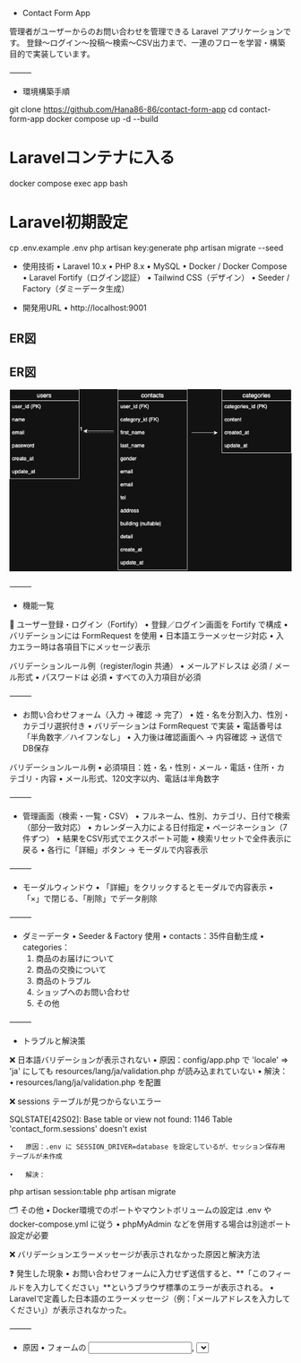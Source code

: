 - Contact Form App

管理者がユーザーからのお問い合わせを管理できる Laravel アプリケーションです。
登録〜ログイン〜投稿〜検索〜CSV出力まで、一連のフローを学習・構築目的で実装しています。

⸻

- 環境構築手順

git clone https://github.com/Hana86-86/contact-form-app
cd contact-form-app
docker compose up -d --build

# Laravelコンテナに入る
docker compose exec app bash

# Laravel初期設定
cp .env.example .env
php artisan key:generate
php artisan migrate --seed

- 使用技術
	•	Laravel 10.x
	•	PHP 8.x
	•	MySQL
	•	Docker / Docker Compose
	•	Laravel Fortify（ログイン認証）
	•	Tailwind CSS（デザイン）
	•	Seeder / Factory（ダミーデータ生成）

- 開発用URL
	•	http://localhost:9001

## ER図

## ER図

![ER図](./er-diagram.png)

⸻

- 機能一覧

🔐 ユーザー登録・ログイン（Fortify）
	•	登録／ログイン画面を Fortify で構成
	•	バリデーションには FormRequest を使用
	•	日本語エラーメッセージ対応
	•	入力エラー時は各項目下にメッセージ表示

バリデーションルール例（register/login 共通）
	•	メールアドレスは 必須 / メール形式
	•	パスワードは 必須
	•	すべての入力項目が必須

⸻

- お問い合わせフォーム（入力 → 確認 → 完了）
	•	姓・名を分割入力、性別・カテゴリ選択付き
	•	バリデーションは FormRequest で実装
	•	電話番号は「半角数字／ハイフンなし」
	•	入力後は確認画面へ → 内容確認 → 送信でDB保存

バリデーションルール例
	•	必須項目：姓・名・性別・メール・電話・住所・カテゴリ・内容
	•	メール形式、120文字以内、電話は半角数字

⸻

- 管理画面（検索・一覧・CSV）
	•	フルネーム、性別、カテゴリ、日付で検索（部分一致対応）
	•	カレンダー入力による日付指定
	•	ページネーション（7件ずつ）
	•	結果をCSV形式でエクスポート可能
	•	検索リセットで全件表示に戻る
	•	各行に「詳細」ボタン → モーダルで内容表示

⸻

- モーダルウィンドウ
	•	「詳細」をクリックするとモーダルで内容表示
	•	「×」で閉じる、「削除」でデータ削除

⸻

- ダミーデータ
	•	Seeder & Factory 使用
	•	contacts：35件自動生成
	•	categories：
	1.	商品のお届けについて
	2.	商品の交換について
	3.	商品のトラブル
	4.	ショップへのお問い合わせ
	5.	その他

⸻

- トラブルと解決策

❌ 日本語バリデーションが表示されない
	•	原因：config/app.php で 'locale' => 'ja' にしても resources/lang/ja/validation.php が読み込まれていない
	•	解決：
	•	resources/lang/ja/validation.php を配置

❌ sessions テーブルが見つからないエラー

SQLSTATE[42S02]: Base table or view not found: 1146 Table 'contact_form.sessions' doesn't exist

	•	原因：.env に SESSION_DRIVER=database を設定しているが、セッション保存用テーブルが未作成

	•	解決：

php artisan session:table
php artisan migrate

🗂 その他
	•	Docker環境でのポートやマウントボリュームの設定は .env や docker-compose.yml に従う
	•	phpMyAdmin などを併用する場合は別途ポート設定が必要

❌ バリデーションエラーメッセージが表示されなかった原因と解決方法

❓ 発生した現象
	•	お問い合わせフォームに入力せず送信すると、**「このフィールドを入力してください」**というブラウザ標準のエラーが表示される。
	•	Laravelで定義した日本語のエラーメッセージ（例：「メールアドレスを入力してください」）が表示されなかった。

⸻

- 原因
	•	フォームの <input>, <select>, <textarea> に required 属性がついていた。
	•	required 属性があると、Laravelにリクエストが送られる前にブラウザ側のHTMLバリデーションで送信がブロックされるため、Laravelのバリデーションが発動しなかった。

⸻

- 解決方法

 1. required 属性をすべて削除

<!-- 修正前 -->
<input type="text" name="email" required>

<!-- 修正後 -->
<input type="text" name="email">

2. FormRequest クラスでルールとメッセージを定義
// app/Http/Requests/ContactRequest.php
```
public function rules(): array
{
    return [
        'email' => 'required|email',
        'tel' => 'required|digits_between:10,11',
        'address' => 'required|string',
        'category_id' => 'required|in:1,2,3,4,5',
        'detail' => 'required|string|max:2000',
    ];
}

public function messages(): array
{
    return [
        'email.required' => 'メールアドレスを入力してください',
        'tel.required' => '電話番号を入力してください',
        'address.required' => '住所を入力してください',
        'category_id.required' => 'お問い合わせの種類を選択してください',
        'detail.required' => 'お問い合わせ内容を入力してください',
    ];
}

 3. Bladeテンプレートでバリデーションエラーを表示
{{-- フォーム上部で全体エラー一覧を表示 --}}
@if ($errors->any())
  <div class="bg-red-100 text-red-700 p-4 mb-6 rounded">
      <ul>
          @foreach ($errors->all() as $error)
              <li>{{ $error }}</li>
          @endforeach
      </ul>
  </div>
@endif

{{-- 各フィールド下に個別エラーメッセージ表示 --}}
@error('email')
  <p class="text-red-500 text-sm">{{ $message }}</p>
@enderror

- 結果
	•	Laravelの FormRequest で定義した日本語のバリデーションメッセージが正しく表示されるようになった。
	•	フォームの上部と各入力フィールド下に、ユーザーに優しいエラーメッセージが表示されるようになった。

⸻
